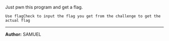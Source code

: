 Just pwn this program and get a flag. 

`Use flagCheck to input the flag you get from the challenge to get the actual flag`

---
**Author:** SAMUEL